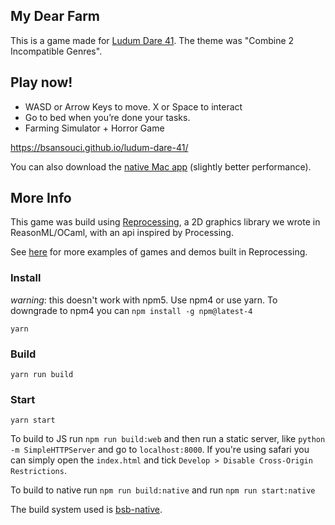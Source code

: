 My Dear Farm
---
This is a game made for [Ludum Dare 41](https://ldjam.com/events/ludum-dare/41/my-dear-farm). The theme was "Combine 2 Incompatible Genres". 

Play now!
---

- WASD or Arrow Keys to move. X or Space to interact
- Go to bed when you’re done your tasks.
- Farming Simulator + Horror Game

https://bsansouci.github.io/ludum-dare-41/

You can also download the [native Mac app](https://github.com/bsansouci/ludum-dare-41/releases/download/1.2/MyDearFarm.zip) (slightly better performance).

More Info
---
This game was build using [Reprocessing](https://github.com/schmavery/reprocessing), a 2D graphics library we wrote in ReasonML/OCaml, with an api inspired by Processing.

See [here](https://github.com/schmavery/reprocessing#projects-using-reprocessing) for more examples of games and demos built in Reprocessing.

### Install
_warning_: this doesn't work with npm5. Use npm4 or use yarn. To downgrade to npm4 you can `npm install -g npm@latest-4`
```
yarn
```

### Build
```
yarn run build
```

### Start
```
yarn start
```

To build to JS run `npm run build:web` and then run a static server, like `python -m SimpleHTTPServer` and go to `localhost:8000`. If you're using safari you can simply open the `index.html` and tick `Develop > Disable Cross-Origin Restrictions`.

To build to native run `npm run build:native` and run `npm run start:native`

The build system used is [bsb-native](https://github.com/bsansouci/bsb-native).

